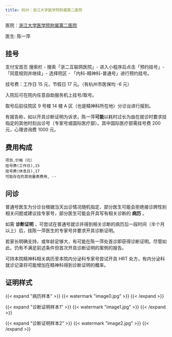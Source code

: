 ```yaml
---
title: 杭州｜浙江大学医学院附属第二医院
---
```


医院：[浙江大学医学院附属第二医院](https://amap.com/place/B023B19TSO)

医生: 陈一萍

## 挂号

支付宝首页 搜索栏 - 搜索「浙二互联网医院」- 进入小程序后点击「预约挂号」-「同意规则并继续」- 选择院区 - 「内科-精神科-普通号」进行预约挂号。

挂号费：工作日 15 元，节假日 17 元。（有杭州市医保均 -6 元）

入院后可在院内任意自助服务机上挂号/取号。

取号后前往院区 9 号楼 14 楼 A 区（也是精神科所在地）分诊台进行报到。

有报告称，如以开具诊断证明为诉求，陈一萍**可能**以耗时过长为由在就诊时要求挂指定的其他时刻出诊号（专家号或国际医疗部）。其中国际医疗部需挂号费 200 元，心理咨询费 1000 元。

## 费用构成

```csv
项目,价格（元）
挂号费(工作日),15
挂号费(休息日),17
可能存在的其他量表费用, --
```

## 问诊

普通号医生为分诊台根据当天出诊情况随机指定，部分医生可能会拒绝接诊跨性别相关问题或建议挂专家号，部分医生可能会开具写有相关诊断的 **病历** 。

如需 **诊断证明** ，可尝试在普通号就诊并得到相关诊断的病历后一段时间（半个月以上）后，挂陈一萍医生的专家号并要求开具诊断证明。

若家长明确支持，或年龄足够大，有可能在陈一萍处首诊即获得诊断证明。尽管如此，仍有不满足前述条件但首次开具诊断证明的案例的报告。

可持本院精神科相关病历至本院内分泌科专家号尝试开具 HRT 处方，有内分泌科就诊记录将可能增加在精神科得到诊断证明的概率。

## 证明样式

{{< expand "病历样本" >}} {{< watermark "image0.jpg" >}} {{< /expand >}}

{{< expand "诊断证明样本1" >}} {{< watermark "image1.jpg" >}} {{< /expand >}}

{{< expand "诊断证明样本2" >}} {{< watermark "image2.jpg" >}} {{< /expand >}}
